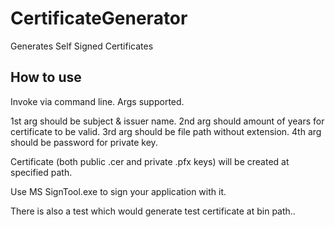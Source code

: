 # CertificateGenerator
Generates Self Signed Certificates

## How to use

Invoke via command line. Args supported.

1st arg should be subject & issuer name.
2nd arg should amount of years for certificate to be valid.
3rd arg should be file path without extension.
4th arg should be password for private key.

Certificate (both public .cer and private .pfx keys) will be created at specified path.

Use MS SignTool.exe to sign your application with it.

There is also a test which would generate test certificate at bin path..
